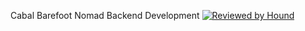 Cabal Barefoot Nomad Backend Development
[![Reviewed by Hound](https://img.shields.io/badge/Reviewed_by-Hound-8E64B0.svg)](https://houndci.com)

